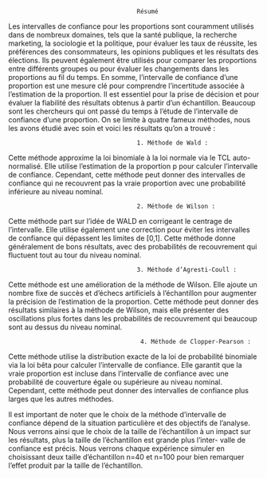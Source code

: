                                         Résumé
Les intervalles de confiance pour les proportions sont couramment utilisés dans de nombreux
domaines, tels que la santé publique, la recherche marketing, la sociologie et la politique, pour
évaluer les taux de réussite, les préférences des consommateurs, les opinions publiques et les
résultats des élections. Ils peuvent également être utilisés pour comparer les proportions entre
différents groupes ou pour évaluer les changements dans les proportions au fil du temps.
En somme, l’intervalle de confiance d’une proportion est une mesure clé pour comprendre
l’incertitude associée à l’estimation de la proportion. Il est essentiel pour la prise de décision
et pour évaluer la fiabilité des résultats obtenus à partir d’un échantillon. Beaucoup sont les
chercheurs qui ont passé du temps à l’étude de l’intervalle de confiance d’une proportion. On
se limite à quatre fameux méthodes, nous les avons étudié avec soin et voici les résultats qu’on
a trouvé :

                                        1. Méthode de Wald : 
Cette méthode approxime la loi binomiale à la loi normale via le
TCL auto-normalisé. Elle utilise l’estimation de la proportion p pour calculer l’intervalle
de confiance. Cependant, cette méthode peut donner des intervalles de confiance qui ne
recouvrent pas la vraie proportion avec une probabilité inférieure au niveau nominal.

                                        2. Méthode de Wilson : 
Cette méthode part sur l’idée de WALD en corrigeant le centrage
de l’intervalle. Elle utilise également une correction pour éviter les intervalles de confiance
qui dépassent les limites de [0,1]. Cette méthode donne généralement de bons résultats, avec
des probabilités de recouvrement qui fluctuent tout au tour du niveau nominal.

                                        3. Méthode d’Agresti-Coull : 
Cette méthode est une amélioration de la méthode de Wilson.
Elle ajoute un nombre fixe de succès et d’échecs artificiels à l’échantillon pour augmenter la
précision de l’estimation de la proportion. Cette méthode peut donner des résultats similaires
à la méthode de Wilson, mais elle présenter des oscillations plus fortes dans les probabilités
de recouvrement qui beaucoup sont au dessus du niveau nominal.

                                         4. Méthode de Clopper-Pearson : 
Cette méthode utilise la distribution exacte de la loi
de probabilité binomiale via la loi bêta pour calculer l’intervalle de confiance. Elle garantit
que la vraie proportion est incluse dans l’intervalle de confiance avec une probabilité de
couverture égale ou supérieure au niveau nominal. Cependant, cette méthode peut donner
des intervalles de confiance plus larges que les autres méthodes.


Il est important de noter que le choix de la méthode d’intervalle de confiance dépend de la
situation particulière et des objectifs de l’analyse. Nous verrons ainsi que le choix de la taille de
l’échantillon à un impact sur les résultats, plus la taille de l’échantillon est grande plus l’inter-
valle de confiance est précis. Nous verrons chaque expérience simuler en choisissant deux taille
d’échantillon n=40 et n=100 pour bien remarquer l’effet produit par la taille de l’échantillon.
